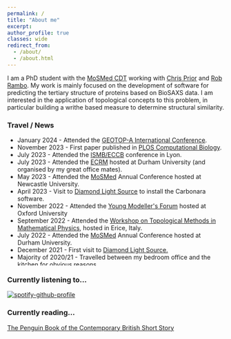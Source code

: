 ```yaml
---
permalink: /
title: "About me"
excerpt:
author_profile: true
classes: wide
redirect_from: 
  - /about/
  - /about.html
---
```


I am a PhD student with the [MoSMed CDT](https://research.ncl.ac.uk/mosmed/) working with [Chris Prior](https://www.maths.dur.ac.uk/users/christopher.prior/) and [Rob Rambo](https://www.diamond.ac.uk/Instruments/Soft-Condensed-Matter/small-angle/B21/Staff/Robert-Rambo.html). My work is mainly focused on the development of software for predicting the tertiary structure of proteins based on BioSAXS data. I am interested in the application of topological concepts to this problem, in particular building a writhe based measure to determine structural similarity.

### Travel / News
<ul style="height: 300px; overflow: auto;">
<li> January 2024 - Attended the <a href="https://seminargeotop-a.com/merida24">GEOTOP-A International Conference</a>.</li>
<li> November 2023 - First paper published in <a href="https://journals.plos.org/ploscompbiol/article?id=10.1371/journal.pcbi.1011248">PLOS Computational Biology</a>.</li>
<li> July 2023 - Attended the <a href="https://www.iscb.org/ismbeccb2023">ISMB/ECCB</a> conference in Lyon.</li>
<li> July 2023 - Attended the <a href="https://www.ecrm2023.com/">ECRM</a> hosted at Durham University (and organised by my great office mates).</li>
<li> May 2023 - Attended the <a href="https://research.ncl.ac.uk/mosmed/mosmed/">MoSMed</a> Annual Conference hosted at Newcastle University.</li>
<li> April 2023 - Visit to <a href="https://www.diamond.ac.uk/Instruments/Soft-Condensed-Matter/small-angle/B21.html">Diamond Light Source</a> to install the Carbonara software.</li>
<li> November 2022 - Attended the <a href="https://www.mgms.org/WordPress/conferences/ymf-2022/">Young Modeller's Forum</a> hosted at Oxford University</li>
<li> September 2022 - Attended the <a href="https://staff.matapp.unimib.it/ricca/EMFCSC2022Erice/index.html">Workshop on Topological Methods in Mathematical Physics</a>, hosted in Erice, Italy.</li>
<li> July 2022 - Attended the <a href="https://research.ncl.ac.uk/mosmed/mosmed/">MoSMed</a> Annual Conference hosted at Durham University.</li>
<li> December 2021 - First visit to <a href="https://www.diamond.ac.uk/Instruments/Soft-Condensed-Matter/small-angle/B21.html">Diamond Light Source.</a></li>
<li> Majority of 2020/21 - Travelled between my bedroom office and the kitchen for obvious reasons..</li>
</ul>

### Currently listening to...

[![spotify-github-profile](https://spotify-github-profile.vercel.app/api/view?uid=1147628014&cover_image=true&theme=compact&show_offline=false&background_color=121212&interchange=true)](https://spotify-github-profile.vercel.app/api/view?uid=1147628014&redirect=true)

### Currently reading...

<a href="https://www.penguin.co.uk/books/305650/the-penguin-book-of-the-contemporary-british-short-story-by-philip-hensher-ed/9780141986210"> The Penguin Book of the Contemporary British Short Story </a>
